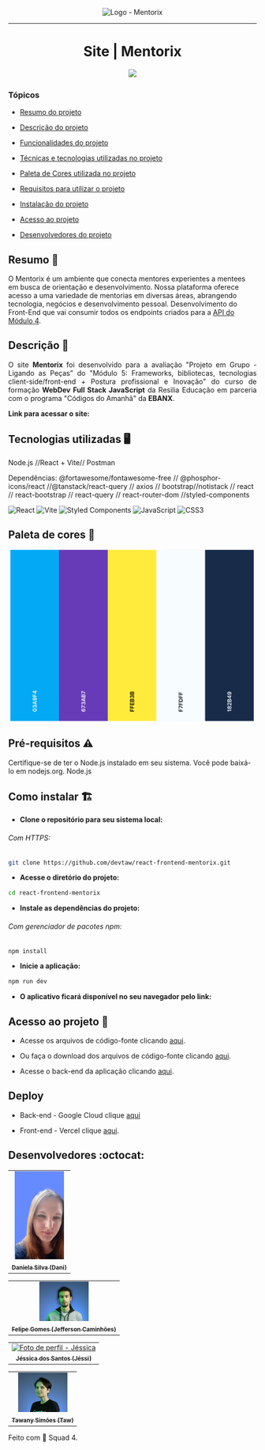 <p align="center"><img src={logoImg} width="300px;" alt="Logo - Mentorix"/></p>

<hr>

<h1 align="center"> Site | Mentorix </h1>

<p align="center"> <img src="http://img.shields.io/static/v1?label=STATUS&message=CONCLUIDO&color=GREEN&style=for-the-badge"/></p>

### Tópicos

- [Resumo do projeto](#resumo-pencil)

- [Descrição do projeto](#descrição-page_facing_up)

- [Funcionalidades do projeto](#funcionalidades-hammer_and_wrench)

- [Técnicas e tecnologias utilizadas no projeto](#técnicas-e-tecnologias-utilizadas-desktop_computer)

- [Paleta de Cores utilizada no projeto](#paleta-de-cores-art)

- [Requisitos para utilizar o projeto](#pré-requisitos-warning)

- [Instalação do projeto](#como-instalar-building_construction)

- [Acesso ao projeto](#acesso-ao-projeto-open_file_folder)

- [Desenvolvedores do projeto](#desenvolvedores-octocat)

## Resumo :pencil:

<p align="justify">

O Mentorix é um ambiente que conecta mentores experientes a mentees em busca de orientação e desenvolvimento. Nossa plataforma oferece acesso a uma variedade de mentorias em diversas áreas, abrangendo tecnologia, negócios e desenvolvimento pessoal.
Desenvolvimento do Front-End que vai consumir todos os endpoints criados para a [API do Módulo 4](https://github.com/devtaw/api-rest-mentorix).

</p>

## Descrição :page_facing_up:

<p align="justify"> O site <b>Mentorix</b> foi desenvolvido para a avaliação "Projeto em Grupo -  Ligando as Peças” do "Módulo 5: Frameworks, bibliotecas, tecnologias client-side/front-end + Postura profissional e Inovação" do curso de formação <b>WebDev Full Stack JavaScript</b> da Resilia Educação em parceria com o programa "Códigos do Amanhã" da <b>EBANX</b>.</p>

<b>Link para acessar o site:</b>

## Tecnologias utilizadas :desktop_computer:

Node.js //React + Vite// Postman

Dependências: @fortawesome/fontawesome-free // @phosphor-icons/react //@tanstack/react-query // axios // bootstrap//notistack // react // react-bootstrap // react-query // react-router-dom //styled-components

![React](https://img.shields.io/badge/react-%2320232a.svg?style=for-the-badge&logo=react&logoColor=%2361DAFB)
![Vite](https://img.shields.io/badge/vite-%23646CFF.svg?style=for-the-badge&logo=vite&logoColor=white)
![Styled Components](https://img.shields.io/badge/styled--components-DB7093?style=for-the-badge&logo=styled-components&logoColor=white)
![JavaScript](https://img.shields.io/badge/javascript-%23323330.svg?style=for-the-badge&logo=javascript&logoColor=%23F7DF1E)
![CSS3](https://img.shields.io/badge/css3-%231572B6.svg?style=for-the-badge&logo=css3&logoColor=white)

## Paleta de cores :art:

<img src="./src/assets/img/Paleta de cores- Mentorix.png" width="500x;" alt="Paleta de Cores do Projeto"/>

## Pré-requisitos :warning:

Certifique-se de ter o Node.js instalado em seu sistema. Você pode baixá-lo em nodejs.org.
Node.js

## Como instalar :building_construction:

- **Clone o repositório para seu sistema local:**

###### Com HTTPS:

```bash
git clone https://github.com/devtaw/react-frontend-mentorix.git
```

- **Acesse o diretório do projeto:**

```bash
cd react-frontend-mentorix
```

- **Instale as dependências do projeto:**

###### Com gerenciador de pacotes npm:

```bash
npm install
```

- **Inicie a aplicação:**

```bash
npm run dev
```

- **O aplicativo ficará disponível no seu navegador pelo link:**

## Acesso ao projeto :open_file_folder:

- Acesse os arquivos de código-fonte clicando [aqui](https://github.com/devtaw/react-frontend-mentorix/tree/main/src).
- Ou faça o download dos arquivos de código-fonte clicando [aqui](https://github.com/devtaw/react-frontend-mentorix/archive/refs/heads/main.zip).

- Acesse o back-end da aplicação  clicando [aqui](https://github.com/devtaw/api-rest-mentorix).

## Deploy

- Back-end - Google Cloud clique [aqui](https://console.cloud.google.com/sql/instances/mentorix/overview?authuser=1&hl=pt-BR&project=skilled-module-399502)

- Front-end - Vercel clique [aqui](https://react-frontend-mentorix.vercel.app/).


## Desenvolvedores :octocat:

 <table>
  <tr>
    <td align="center">
      <a href="#">
        <img src="./src/assets/img/Daniela.png" width="100px;" alt="Foto de perfil - Daniela"/><br>
        <sub>
          <b>Daniela Silva (Dani)</b>
        </sub>
      </a>
    </td>
  </tr>
 </table>

 <table>
  <tr>
    <td align="center">
      <a href="#">
        <img src="./src/assets/img/felipe .JPG" width="100px;" alt="Foto de perfil - Felipe"/><br>
        <sub>
          <b>Felipe Gomes (Jefferson Caminhões)</b>
        </sub>
      </a>
    </td>
  </tr>
 </table>
 
 <table>
  <tr>
    <td align="center">
      <a href="#">
        <img src="./src/assets/img/jéssica .JPG" width="100px;" alt="Foto de perfil - Jéssica"/><br>
        <sub>
          <b>Jéssica dos Santos (Jéssi)</b>
        </sub>
      </a>
    </td>
  </tr>
 </table>

<table>
  <tr>
    <td align="center">
      <a href="#">
        <img src="./src/assets/img/taw .JPG" width="100px;" alt="Foto de perfil - Tawany"/><br>
        <sub>
          <b>Tawany Simões (Taw)</b>
        </sub>
      </a>
    </td>
  </tr>
 </table>
<p>Feito com 💜 Squad 4.</p>